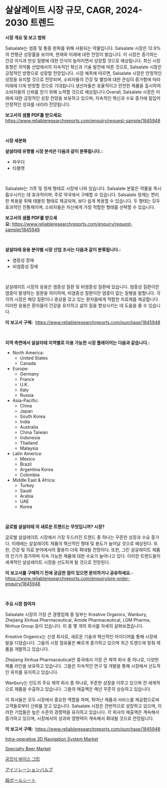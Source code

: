 <p><h1>살살레이트 시장 규모, CAGR, 2024-2030 트렌드</h1></p><p><strong>시장 개요 및 보고 범위</strong></p>
<p><p>Salsalate는 염증 및 통증 완화를 위해 사용되는 약물입니다. Salsalate 시장은 12.9%의 연평균 성장률을 보이며, 현재와 미래에 대한 전망이 밝습니다. 이 시장은 증가하는 건강 의식과 만성 질병에 대한 인식이 높아지면서 성장할 것으로 예상됩니다. 최신 시장 동향은 의약품 산업에서의 지속적인 혁신과 기술 발전에 따른 것으로, Salsalate 시장은 긍정적인 방향으로 성장할 전망입니다. 시장 예측에 따르면, Salsalate 시장은 안정적인 성장을 유지할 것으로 전망되며, 소비자들의 건강 및 웰빙에 대한 관심이 증가함에 따라 미래에 더욱 번창할 것으로 기대됩니다.생산자들은 효율적이고 안전한 제품을 출시하여 소비자들의 신뢰를 얻기 위해 노력할 것으로 예상됩니다.Overall, Salsalate 시장은 미래에 대한 긍정적인 성장 전망을 보유하고 있으며, 지속적인 혁신과 수요 증가에 힘입어 안정적인 성과를 내리라 전망됩니다.</p></p>
<p><strong>보고서의 샘플 PDF를 받으세요:</strong> <a href="https://www.reliableresearchreports.com/enquiry/request-sample/1845948">https://www.reliableresearchreports.com/enquiry/request-sample/1845948</a></p>
<p>&nbsp;</p>
<p><strong>시장 세분화</strong></p>
<p><strong>살살라테 유형별 시장 분석은 다음과 같이 분류됩니다.:</strong></p>
<p><ul><li>파우더</li><li>타블렛</li></ul></p>
<p>&nbsp;</p>
<p><p>Salsalate는 가루 및 정제 형태로 시장에 나와 있습니다. Salsalate 분말은 약물을 즉시 흡수시키는 데 효과적이며, 주로 약국에서 구매할 수 있습니다. Salsalate 정제는 편리한 복용을 위해 태블릿 형태로 제공되며, 보다 쉽게 복용할 수 있습니다. 두 형태는 모두 효과적인 진통제이며, 소비자들은 자신에게 가장 적합한 형태를 선택할 수 있습니다.</p></p>
<p><strong>보고서의 샘플 PDF를 받으세요:</strong>&nbsp;<a href="https://www.reliableresearchreports.com/enquiry/request-sample/1845948">https://www.reliableresearchreports.com/enquiry/request-sample/1845948</a></p>
<p>&nbsp;</p>
<p><strong> 살살라테 응용 분야별 시장 산업 조사는 다음과 같이 분류됩니다.:</strong></p>
<p><ul><li>염증성 장애</li><li>비염증성 장애</li></ul></p>
<p>&nbsp;</p>
<p><p>살살레이트 시장의 응용은 염증성 질환 및 비염증성 질환에 있습니다. 염증성 질환이란 염증이 발생하는 질환을 의미하며, 비염증성 질환이란 염증이 없는 질병을 말합니다. 각각의 시장은 해당 질환이나 증상을 갖고 있는 환자들에게 적합한 치료제를 제공합니다. 이러한 응용은 환자들의 건강을 유지하고 삶의 질을 향상시키는 데 도움을 줄 수 있습니다.</p></p>
<p><strong>이 보고서 구매:</strong>&nbsp; <a href="https://www.reliableresearchreports.com/purchase/1845948">https://www.reliableresearchreports.com/purchase/1845948</a></p>
<p>&nbsp;</p>
<p><strong>지역 측면에서 살살라테 지역별로 이용 가능한 시장 플레이어는 다음과 같습니다.:</strong></p>
<p><ul>
    <li>
        North America:
        <ul>
            <li>United States</li>
            <li>Canada</li>
        </ul>
    </li>
    <li>
        Europe:
        <ul>
            <li>Germany</li>
            <li>France</li>
            <li>U.K.</li>
            <li>Italy</li>
            <li>Russia</li>
        </ul>
    </li>
    <li>
        Asia-Pacific:
        <ul>
            <li>China</li>
            <li>Japan</li>
            <li>South Korea</li>
            <li>India</li>
            <li>Australia</li>
            <li>China Taiwan</li>
            <li>Indonesia</li>
            <li>Thailand</li>
            <li>Malaysia</li>
        </ul>
    </li>
    <li>
        Latin America:
        <ul>
            <li>Mexico</li>
            <li>Brazil</li>
            <li>Argentina Korea</li>
            <li>Colombia</li>
        </ul>
    </li>
    <li>
        Middle East & Africa:
        <ul>
            <li>Turkey</li>
            <li>Saudi</li>
            <li>Arabia</li>
            <li>UAE</li>
            <li>Korea</li>
        </ul>
    </li>
    </ul></p>
<p>&nbsp;</p>
<p><strong>글로벌 살살라테 의 새로운 트렌드는 무엇입니까? 시장?</strong></p>
<p><p>글로벌 살살레이트 시장에서 가장 두드러진 트렌드 중 하나는 꾸준한 성장과 수요 증가다. 미래에는 살살레이트 제품의 혁신적인 형태 및 용도가 늘어날 것으로 예상된다. 또한, 건강 및 의료 분야에서의 활용이 더욱 확대될 전망이다. 또한, 그린 살살레이트 제품의 인기가 증가하며 지속 가능한 제품에 대한 수요가 늘어나고 있다. 이러한 트렌드들이 세계적인 살살레이트 시장을 선도하게 될 것으로 전망된다.</p></p>
<p><strong>이 보고서를 구매하기 전에 궁금한 점이 있으면 문의하거나 공유하세요.</strong>- <a href="https://www.reliableresearchreports.com/enquiry/pre-order-enquiry/1845948">https://www.reliableresearchreports.com/enquiry/pre-order-enquiry/1845948</a></p>
<p>&nbsp;</p>
<p><strong>주요 시장 참여자</strong></p>
<p><p>Salsalate 시장의 가장 큰 경쟁업체 중 일부는 Kreative Organics, Wanbury, Zhejiang Xinhua Pharmaceutical, Amide Pharmaceutical, LGM Pharma, Ninhua Group 등이 있습니다. 이 중 몇 개의 회사를 자세히 살펴보겠습니다.</p><p>Kreative Organics는 신생 회사로, 새로운 기술과 혁신적인 아이디어를 통해 시장에 발을 디뎠습니다. 그들의 시장 점유율은 빠르게 증가하고 있으며 최근 트렌드에 맞춰 제품을 개발하고 있습니다.</p><p>Zhejiang Xinhua Pharmaceutical은 중국에서 가장 큰 제약 회사 중 하나로, 다양한 제품 라인을 보유하고 있습니다. 그들은 지속적인 연구 및 개발을 통해 시장에서 선도적인 위치를 유지하고 있습니다.</p><p>Wanbury는 인도의 주요 제약 회사 중 하나로, 꾸준한 성장을 이루고 있으며 전 세계적으로 제품을 수출하고 있습니다. 그들의 매출액은 매년 꾸준히 상승하고 있습니다.</p><p>이 회사들은 모두 시장에서 중요한 역할을 하며, 뛰어난 제품과 서비스를 제공함으로써 고객들로부터 신뢰를 얻고 있습니다. Salsalate 시장은 전반적으로 성장하고 있으며, 이러한 기업들은 높은 수준의 경쟁력을 유지하고 있습니다. 각 회사의 매출액은 계속해서 증가하고 있으며, 시장에서의 성과와 영향력이 계속해서 확대될 것으로 전망됩니다.</p></p>
<p><strong>이 보고서 구매:</strong>&nbsp;&nbsp;<a href="https://www.reliableresearchreports.com/purchase/1845948">https://www.reliableresearchreports.com/purchase/1845948</a></p>
<p><p><a href="https://view.publitas.com/reportprime-1/intra-operative-3d-navigation-system-market-share-market-new-trends-analysis-report-by-type-by-application-by-end-use-by-region-and-segment-forecasts-2023-2030/">Intra-operative 3D Navigation System Market</a></p><p><a href="https://view.publitas.com/reportprime-1/specialty-beer-market-insights-market-players-and-forecast-till-2031/">Specialty Beer Market</a></p><p><a href="https://medium.com/@trevorkruvalis5678/%ED%94%8C%EB%A3%A8%EC%9D%B4%EB%93%9C%ED%98%95-%EB%B8%8C%EC%9D%B4%EC%8A%A4-%EA%B7%B8%EB%A6%BD-%EC%8B%9C%EC%9E%A5-%EC%84%B1%EA%B3%B5%EC%A0%81%EC%9D%B8-%EB%B9%84%EC%A6%88%EB%8B%88%EC%8A%A4-%EC%A0%84%EB%9E%B5%EC%9D%98-%EC%97%B4%EC%87%A0-2031%EB%85%84%EA%B9%8C%EC%A7%80%EC%9D%98-%EC%98%88%EC%B8%A1-2ab5ac4c38ee">공압식 바이스 그립</a></p><p><a href="https://medium.com/@alyle7648/%E7%B5%B6%E7%B8%81%E5%BC%81%E5%B8%82%E5%A0%B4%E8%AA%BF%E6%9F%BB%E3%83%AC%E3%83%9D%E3%83%BC%E3%83%88-%E3%81%9D%E3%81%AE%E6%AD%B4%E5%8F%B2%E3%81%A82031%E5%B9%B4%E3%81%BE%E3%81%A7%E3%81%AE%E4%BA%88%E6%B8%AC-3831e0311350">アイソレーションバルブ</a></p><p><a href="https://github.com/lababdou/Market-Research-Report-List-2/blob/main/5912915190897.md">段ボールシート</a></p></p>
